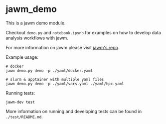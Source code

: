 # jawm_demo

This is a jawm demo module.

Checkout `demo.py` and `notebook.ipynb` for examples on how to develop data analysis workflows with jawm.

For more information on jawm please visit [jawm's repo](https://github.com/mpg-age-bioinformatics/jawm/tree/main).

Example usage:
```
# docker
jawm demo.py demo -p ./yaml/docker.yaml

# slurm & apptainer with multiple yaml files
jawm demo.py demo -p ./yaml/vars.yaml ./yaml/hpc.yaml
```

Running tests:
```
jawm-dev test
```
More information on running and developing tests can be found in `./test/README.md`.